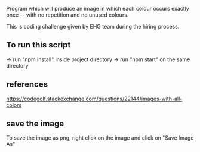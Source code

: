 Program which will produce an image in which each colour occurs exactly once -- with no repetition and no unused colours.

This is coding challenge given by EHG team during the hiring process. 

## To run this script

 -> run "npm install" inside project directory
 -> run "npm start" on the same directory

## references
https://codegolf.stackexchange.com/questions/22144/images-with-all-colors

## save the image
To save the image as png, right click on the image and click on "Save Image As"
